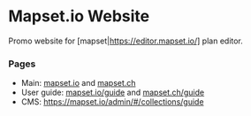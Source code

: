 # Mapset.io Website
Promo website for [mapset|https://editor.mapset.io/] plan editor.

### Pages

- Main: [mapset.io](https://mapset.io) and [mapset.ch](https://mapset.ch)
- User guide: [mapset.io/guide](https://mapset.io/guide/) and [mapset.ch/guide](https://mapset.ch/guide/)
- CMS: https://mapset.io/admin/#/collections/guide
